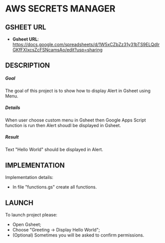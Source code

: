AWS SECRETS MANAGER
===================


GSHEET URL
----------

* **Gsheet URL**: https://docs.google.com/spreadsheets/d/1W5xCZbZz31y31bTS9ELQdIrGKfFXIxcsZcFSNcamsAo/edit?usp=sharing


DESCRIPTION
-----------

##### Goal
The goal of this project is to show how to display Alert in Gsheet using Menu. 

##### Details
When user choose custom menu in Gsheet then Google Apps Script function is run then Alert shoudl be displayed in Gsheet.

##### Result 
Text "Hello World" should be displayed in Alert.


IMPLEMENTATION
-----------

Implementation details:
* In file "functions.gs" create all functions.
  

LAUNCH
------

To launch project please:
* Open Gsheet;
* Choose "Greeting -> Display Hello World";
* (Optional) Sometimes you will be asked to confirm permissions.